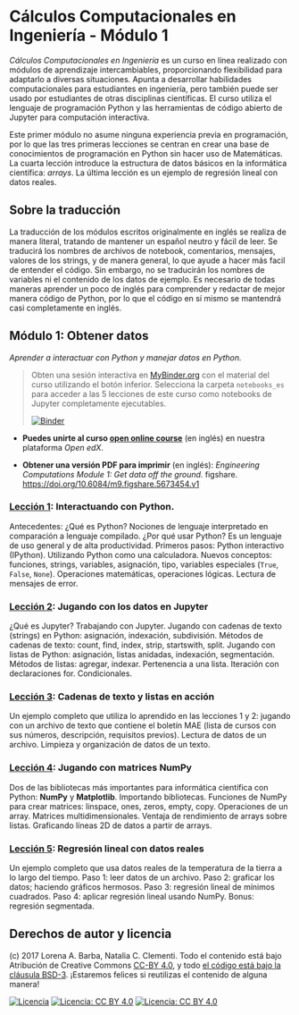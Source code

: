 # Cálculos Computacionales en Ingeniería - Módulo 1 

_Cálculos Computacionales en Ingeniería_ es un curso en línea realizado con módulos de aprendizaje intercambiables, proporcionando flexibilidad para adaptarlo a diversas situaciones. Apunta a desarrollar habilidades computacionales para estudiantes en ingeniería, pero también puede ser usado por estudiantes de otras disciplinas científicas. El curso utiliza el lenguaje de programación Python y las herramientas de código abierto de Jupyter para computación interactiva.

Este primer módulo no asume ninguna experiencia previa en programación, por lo que las tres primeras lecciones se centran en crear una base de conocimientos de programación en Python sin hacer uso de Matemáticas. La cuarta lección introduce la estructura de datos básicos en la informática científica: _arrays_. La última lección es un ejemplo de regresión lineal con datos reales.

## Sobre la traducción

La traducción de los módulos escritos originalmente en inglés se realiza de manera literal, tratando de mantener un español neutro y fácil de leer. Se traducirá los nombres de archivos de notebook, comentarios, mensajes, valores de los strings, y de manera general, lo que ayude a hacer más facil de entender el código. Sin embargo, no se traducirán los nombres de variables ni el contenido de los datos de ejemplo. Es necesario de todas maneras aprender un poco de inglés para comprender y redactar de mejor manera código de Python, por lo que el código en sí mismo se mantendrá casi completamente en inglés.

## Módulo 1: Obtener datos

_Aprender a interactuar con Python y manejar datos en Python._

> Obten una sesión interactiva en [MyBinder.org](https://mybinder.org/) con el material del curso utilizando el botón inferior.
> Selecciona la carpeta `notebooks_es` para acceder a las 5 lecciones de este curso como notebooks de Jupyter completamente ejecutables.
>
> [![Binder](https://mybinder.org/badge.svg)](https://mybinder.org/v2/gh/engineersCode/EngComp1_offtheground/master)

* **Puedes unirte al curso [open online course](https://openedx.seas.gwu.edu/courses/course-v1:GW+EngComp1+2018/about)** (en inglés) en nuestra plataforma _Open edX_.

* **Obtener una versión PDF para imprimir** (en inglés): _Engineering Computations Module 1: Get data off the ground._ figshare. https://doi.org/10.6084/m9.figshare.5673454.v1

### [Lección 1](https://github.com/engineersCode/EngComp1_offtheground/blob/translation_es/notebooks_es/1_Interactuando_con_Python.ipynb): Interactuando con Python.

Antecedentes: ¿Qué es Python? Nociones de lenguaje interpretado en comparación a lenguaje compilado. ¿Por qué usar Python? Es un lenguaje de uso general y de alta productividad.
Primeros pasos: Python interactivo (IPython).
Utilizando Python como una calculadora.
Nuevos conceptos: funciones, strings, variables, asignación, tipo, variables especiales (`True`,` False`, `None`).
Operaciones matemáticas, operaciones lógicas. Lectura de mensajes de error.

### [Lección 2](https://github.com/engineersCode/EngComp1_offtheground/blob/translation_es/notebooks_es/2_Strings_y_listas_en_Jupyter.ipynb): Jugando con los datos en Jupyter

¿Qué es Jupyter? Trabajando con Jupyter. Jugando con cadenas de texto (strings) en Python: asignación, indexación, subdivisión. Métodos de cadenas de texto: count, find, index, strip, startswith, split. Jugando con listas de Python: asignación, listas anidadas, indexación, segmentación. Métodos de listas: agregar, indexar. Pertenencia a una lista. Iteración con declaraciones for. Condicionales.

### [Lección 3](https://github.com/engineersCode/EngComp1_offtheground/blob/translation_es/notebooks_es/3_Ejemplo_con_MAEbulletin.ipynb): Cadenas de texto y listas en acción

Un ejemplo completo que utiliza lo aprendido en las lecciones 1 y 2: jugando con un archivo de texto que contiene el boletín MAE (lista de cursos con sus números, descripción, requisitos previos). Lectura de datos de un archivo. Limpieza y organización de datos de un texto.

### [Lección 4](https://github.com/engineersCode/EngComp1_offtheground/blob/translation_es/notebooks_es/4_NumPy_Arrays_y_Graficos.ipynb): Jugando con matrices NumPy

Dos de las bibliotecas más importantes para informática científica con Python: **NumPy** y **Matplotlib**. Importando bibliotecas. Funciones de NumPy para crear matrices: linspace, ones, zeros, empty, copy. Operaciones de un array. Matrices multidimensionales. Ventaja de rendimiento de arrays sobre listas. Graficando líneas 2D de datos a partir de arrays.

### [Lección 5](https://github.com/engineersCode/EngComp1_offtheground/blob/translation_es/notebooks_es/5_Regresion_Lineal_con_datos_reales.ipynb): Regresión lineal con datos reales

Un ejemplo completo que usa datos reales de la temperatura de la tierra a lo largo del tiempo. Paso 1: leer datos de un archivo. Paso 2: graficar los datos; haciendo gráficos hermosos. Paso 3: regresión lineal de mínimos cuadrados. Paso 4: aplicar regresión lineal usando NumPy. Bonus: regresión segmentada.

## Derechos de autor y licencia

(c) 2017 Lorena A. Barba, Natalia C. Clementi. Todo el contenido está bajo Atribución de Creative Commons [CC-BY 4.0](https://creativecommons.org/licenses/by/4.0/legalcode.txt), y todo [el código está bajo la cláusula BSD-3](https://github.com/engineersCode/EngComp/blob/master/LICENCE). ¡Estaremos felices si reutilizas el contenido de alguna manera!

[![Licencia](https://img.shields.io/badge/License-BSD%203--Clause-blue.svg)](https://opensource.org/licenses/BSD-3-Clause) [![Licencia: CC BY 4.0](https://img.shields.io/badge/License-CC%20BY%204.0-lightgrey.svg)](https://creativecommons.org/licenses/by/4.0/) [![Licencia: CC BY 4.0](https://img.shields.io/badge/Original-English-lightgreen.svg)](https://github.com/engineersCode/EngComp1_offtheground/) 

